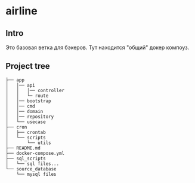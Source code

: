 # airline
## Intro
Это базовая ветка для бэкеров. Тут находится "общий" докер компоуз.
## Project tree
```
├── app
│   │── api
│   │   │── controller
│   │   └─ route
│   │── bootstrap
│   │── cmd
│   │── domain
│   │── repository
│   └── usecase
├── cron
│   ├── crontab
│   └── scripts
│       └── utils
├── README.md
├── docker-compose.yml
├── sql_scripts
│   └── sql files...
└── source_database
    └── mysql files
```
